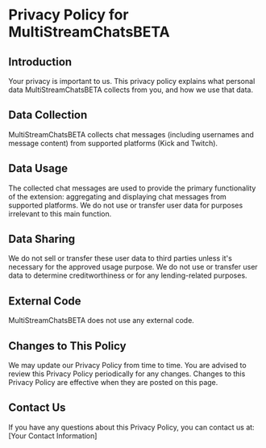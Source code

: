 # Privacy Policy for MultiStreamChatsBETA

## Introduction

Your privacy is important to us. This privacy policy explains what personal data MultiStreamChatsBETA collects from you, and how we use that data.

## Data Collection

MultiStreamChatsBETA collects chat messages (including usernames and message content) from supported platforms (Kick and Twitch).

## Data Usage

The collected chat messages are used to provide the primary functionality of the extension: aggregating and displaying chat messages from supported platforms. We do not use or transfer user data for purposes irrelevant to this main function.

## Data Sharing

We do not sell or transfer these user data to third parties unless it's necessary for the approved usage purpose. We do not use or transfer user data to determine creditworthiness or for any lending-related purposes.

## External Code

MultiStreamChatsBETA does not use any external code.

## Changes to This Policy

We may update our Privacy Policy from time to time. You are advised to review this Privacy Policy periodically for any changes. Changes to this Privacy Policy are effective when they are posted on this page.

## Contact Us

If you have any questions about this Privacy Policy, you can contact us at: [Your Contact Information]
